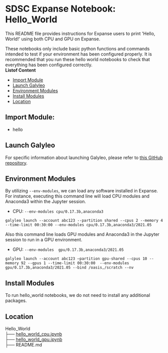 # SDSC Expanse Notebook: Hello_World
This README file provides instructions for Expanse users to print 'Hello, World!' using both CPU and GPU on Expanse.

These notebooks only include basic python functions and commands intended to test if your environment has been configured properly.
It is recommended that you run these hello world notebooks to check that everything has been configured correctly.\
  **Listof Content**
- [Import Module](#import-module)
- [Launch Galyleo](#launch-galyleo)
- [Environment Modules](#environment-modules)
- [Install Modules](#install-modules)
- [Location](#location)

## Import Module:
- hello

## Launch Galyleo
For specific information about launching Galyleo, please refer to [this GitHub repository](https://github.com/mkandes/galyleo).

## Environment Modules
By utilizing `--env-modules`, we can load any software installed in Expanse. 
For instance, executing this command line will load CPU modules and Anaconda3 within the Jupyter session.
  - CPU:
`--env-modules cpu/0.17.3b,anaconda3`
```
galyleo launch --account abc123 --partition shared --cpus 2 --memory 4 --time-limit 00:30:00 --env-modules cpu/0.17.3b,anaconda3/2021.05
```
Also this command line loads GPU modules and Anaconda3 in the Jupyter session to run in a GPU environment.
 - GPU:
`--env-modules  gpu/0.17.3b,anaconda3/2021.05`
```
galyleo launch --account abc123 —partition gpu-shared --cpus 10 --memory 92 --gpus 1 --time-limit 00:30:00  --env-modules  gpu/0.17.3b,anaconda3/2021.05 --bind /oasis,/scratch --nv
```
## Install Modules
To run hello_world notebooks, we do not need to install any additional packages.

## Location 

Hello_World\
├── [hello_world_cpu.ipynb](./hello_world_cpu.ipynb)\
├── [hello_world_gpu.ipynb](./hello_world_gpu.ipynb)\
├── README.md
